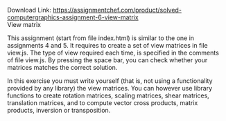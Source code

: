 Download Link: https://assignmentchef.com/product/solved-computergraphics-assignment-6-view-matrix
<br>
View matrix

This assignment (start from file index.html) is similar to the one in assignments 4 and 5. It requires to create a set of view matrices in file view.js. The type of view required each time, is specified in the comments of file view.js. By pressing the space bar, you can check whether your matrices matches the correct solution.




In this exercise you must write yourself (that is, not using a functionality provided by any library) the view matrices. You can however use library functions to create rotation matrices, scaling matrices, shear matrices, translation matrices, and to compute vector cross products, matrix products, inversion or transposition.


